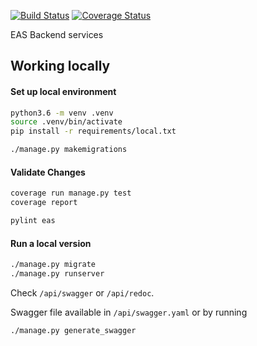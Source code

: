 [![Build Status](https://travis-ci.org/etcaterva/eas-backend.svg?branch=master)](https://travis-ci.org/etcaterva/eas-backend)
[![Coverage Status](https://coveralls.io/repos/github/etcaterva/eas-backend/badge.svg?branch=master)](https://coveralls.io/github/etcaterva/eas-backend?branch=master)

EAS Backend services

## Working locally
#### Set up local environment

```bash
python3.6 -m venv .venv
source .venv/bin/activate
pip install -r requirements/local.txt

./manage.py makemigrations
```

#### Validate Changes

```bash
coverage run manage.py test
coverage report

pylint eas
```

#### Run a local version

```bash
./manage.py migrate
./manage.py runserver
```

Check `/api/swagger` or `/api/redoc`.

Swagger file available in `/api/swagger.yaml` or by running
```bash
./manage.py generate_swagger
```

